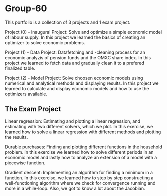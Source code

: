 # Group-60

This portfolio is a collection of 3 projects and 1 exam project.

Project (0) - Inaugural Project: Solve and optimize a simple economic model of labour supply. In this project we learned the basics of creating an optimizer to solve economic problems.

Project (1) - Data Project: Datafetching and -cleaning process for an economic analyzis of pension funds and the OMXC share index. In this project we learned to fetch data and gradually clean it to a prefered finalized table.

Project (2) - Model Project: Solve choosen economic models using numerical and analytical methods and displaying results. In this project we learned to calculate and display economic models and how to use the optimizers available.


## The Exam Project

Linear regression: Estimating and plotting a linear regression, and estimating with two different solvers, which we plot. 
In this exercise, we learned how to solve a linear regression with different methods and plotting the results.

Durable purchases: Finding and plotting different functions in the household problem. In this exercise we learned how to solve different periods in an economic model and lastly how to analyze an extension of a model with a piecewise function.

Gradient descent: Implementing an algorithm for finding a minimum in a function. In this exercise, we learned how to step by step constructing a well-functioning algorithm where we check for convergence running and more in a while-loop. Also, we got to know a lot about the Jacobian. 

